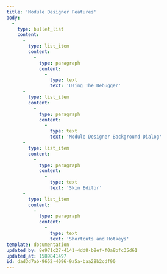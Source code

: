 ```yaml
---
title: 'Module Designer Features'
body:
  -
    type: bullet_list
    content:
      -
        type: list_item
        content:
          -
            type: paragraph
            content:
              -
                type: text
                text: 'Using The Debugger'
      -
        type: list_item
        content:
          -
            type: paragraph
            content:
              -
                type: text
                text: 'Module Designer Background Dialog'
      -
        type: list_item
        content:
          -
            type: paragraph
            content:
              -
                type: text
                text: 'Skin Editor'
      -
        type: list_item
        content:
          -
            type: paragraph
            content:
              -
                type: text
                text: 'Shortcuts and Hotkeys'
template: documentation
updated_by: 8e971c27-4141-4dd8-b8ef-f0a8bfc35d61
updated_at: 1589841497
id: dad3d7ab-9652-4096-9a5a-baa28b2cdf90
---
```

